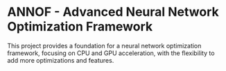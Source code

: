 # ANNOF - Advanced Neural Network Optimization Framework

This project provides a foundation for a neural network optimization framework, focusing on CPU and GPU acceleration, with the flexibility to add more optimizations and features.
